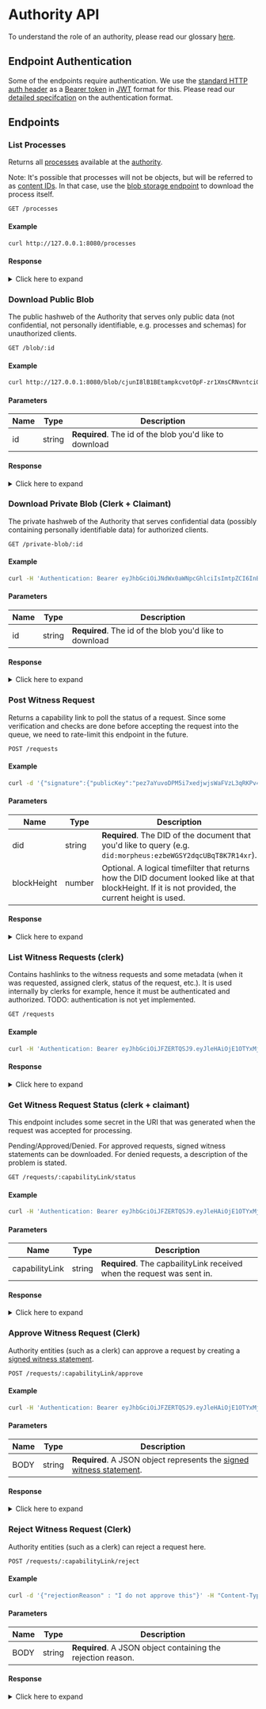 # Authority API

To understand the role of an authority, please read our glossary [here](glossary?id=authority).

## Endpoint Authentication

Some of the endpoints require authentication. We use the [standard HTTP auth header](https://developer.mozilla.org/en-US/docs/Web/HTTP/Headers/Authorization) as a [Bearer token](https://tools.ietf.org/html/rfc6750) in [JWT](https://jwt.io) format for this. Please read our [detailed specifcation](/api/auth) on the authentication format.

## Endpoints

### List Processes

Returns all [processes](glossary?id=process) available at the [authority](glossary?id=authority).

Note: It's possible that processes will not be objects, but will be referred to as [content IDs](glossary?id=content-id). In that case, use the [blob storage endpoint](#Download-Public-Blob) to download the process itself.

```http
GET /processes
```

#### Example

```bash
curl http://127.0.0.1:8080/processes
```

#### Response

<details>
<summary>
Click here to expand
</summary>

```json
{
  "processes": [
    "cjuc1fS3_nrxuK0bRr3P3jZeFeT51naOCMXDPekX8rPqho",
    "cjunI8lB1BEtampkcvotOpF-zr1XmsCRNvntciGl3puOkg",
    "cjujqhFEN_T2BV-TcyGNTHNeUds3m8aAc-vIWUdZSyK9Sw"
  ]
}
```

</details>

### Download Public Blob

The public hashweb of the Authority that serves only public data (not confidential, not personally identifiable, e.g. processes and schemas) for unauthorized clients.

```http
GET /blob/:id
```

#### Example

```bash
curl http://127.0.0.1:8080/blob/cjunI8lB1BEtampkcvotOpF-zr1XmsCRNvntciGl3puOkg
```

#### Parameters

| Name | Type | Description |
|---|---|---|
| id | string | **Required**. The id of the blob you'd like to download |

#### Response

<details>
<summary>
Click here to expand
</summary>

```json
{
  "name": "Digitalize ID card",
  "version": 1,
  "description": "Using a selfie with your ID card we make that piece of plastic obsolete.",
  "claimSchema": "cjuQcHqNwTfmwUMfQPH0tnzmLY1pjDU_6RhO6PzNRsgZtY",
  "evidenceSchema": "cjuJt4rbRkRCRjMcsfqtZ_QZ02a2TMIGFOH2gGySXkS6_E",
  "constraintsSchema": null
}
```

</details>

### Download Private Blob (Clerk + Claimant)

The private hashweb of the Authority that serves confidential data (possibly containing personally identifiable data) for authorized clients.

```http
GET /private-blob/:id
```

#### Example

```bash
curl -H 'Authentication: Bearer eyJhbGciOiJNdWx0aWNpcGhlciIsImtpZCI6InBlejJDTGtCVWpIQjh3OEc4N0QzWWtSRWpwUnVpcVB1NkJyUnNnSE1ReTJQenQ2In0.eyJleHAiOjE1OTYxOTU3NzYsIm5iZiI6MTU5NjE5NTQ3NiwianRpIjoiY2p1cHFxdVJSYWcybEtUV0FqZS1mRGdvcllVQkVuNE5pNks4Uk11TmhYV05hOCJ9.c2V6ODM4TjZWb3ByQ2NvUW5aNDVCUTJrTDNZWEtwZ1FDZzZ2OTdqTTFMOHk2dVFzM1pSbjdMNUhWNVJtd2tTSnZjcWVCMjNEY1dXcFNUOVRCNHU3WVlBaEtlbg' http://127.0.0.1:8080/private-blob/cjunI8lB1BEtampkcvotOpF-zr1XmsCRNvntciGl3puOkg
```

#### Parameters

| Name | Type | Description |
|---|---|---|
| id | string | **Required**. The id of the blob you'd like to download |

#### Response

<details>
<summary>
Click here to expand
</summary>

```json
CONFIDENTAL_DATA
```

</details>

### Post Witness Request

Returns a capability link to poll the status of a request. Since some verification and checks are done before accepting the request into the queue, we need to rate-limit this endpoint in the future.

```http
POST /requests
```

#### Example

```bash
curl -d '{"signature":{"publicKey":"pez7aYuvoDPM5i7xedjwjsWaFVzL3qRKPv4sBLv3E3pAGi6","bytes":"sez8TJUpKMQXoMzD9nNchD2Ze23wWsSfWGeJBPCmyVKZFevPwJBvcazghLztVn9DjtEvVycDk1yVWacL81eYDjBrJWE"},"content":{"processId":"cjunI8lB1BEtampkcvotOpF-zr1XmsCRNvntciGl3puOkg","claimant":"did:morpheus:ezbeWGSY2dqcUBqT8K7R14xr#0","claim":{"subject":"did:morpheus:ezbeWGSY2dqcUBqT8K7R14xr","content":{"address":"A simple address","dateOfBirth":"22/03/1980","placeOfBirth":{"city":"Berlin","country":"Germany"}}},"evidence":{},"nonce":"uWgrHk2qbBtuUErYkJpr0y0P/1noSHbNgk+J2oYOxbTE+"}}' -H "Content-Type: application/json" -X POST http://127.0.0.1/requests
```

#### Parameters

| Name | Type | Description |
|---|---|---|
| did | string | **Required**. The DID of the document that you'd like to query (e.g. `did:morpheus:ezbeWGSY2dqcUBqT8K7R14xr`). |
| blockHeight | number | Optional. A logical timefilter that returns how the DID document looked like at that blockHeight. If it is not provided, the current height is used. |

#### Response

<details>
<summary>
Click here to expand
</summary>

```json
{
  "capabilityLink": "uA6o7GI7UQ8ZNWZxkF5FjjRmkeEK6YBT7EkEuVpLxfY-8"
}
```

</details>

### List Witness Requests (clerk)

Contains hashlinks to the witness requests and some metadata (when it was requested, assigned clerk, status of the request, etc.). It is used internally by clerks for example, hence it must be authenticated and authorized. TODO: authentication is not yet implemented.

```http
GET /requests
```

#### Example

```bash
curl -H 'Authentication: Bearer eyJhbGciOiJFZERTQSJ9.eyJleHAiOjE1OTYxMjEzMTIsImlhdCI6MTU5NjEyMTAxMiwiaXNzIjoiZGlkOm1vcnBoZXVzOmV6cXp0SjZYWDZHRHhkU2dkaXlTaVQzSiJ9.-mN0biavcigNXot5PK-6Q4P41Y-gwEcg-gDkDctBkwxc7havxuV5U6kqu9cSKFHuZBdT-rle8vk_5ORqu1C6DQ' http://127.0.0.1:8080/requests
```

#### Response

<details>
<summary>
Click here to expand
</summary>

```json
{
  "requests": [
    {
      "capabilityLink": "uAn0nejG8RAdFMNMVtrNWH-hHaqPUrVixb98-FujIm1ay",
      "requestId": "cjuBy2Zn1m4VQ6CkyWrXinMxzDort58qlrBKxpNgcamj1Q",
      "dateOfRequest": "2020-03-12T04:52:04.000Z",
      "status": "approved",
      "processId": "cjunI8lB1BEtampkcvotOpF-zr1XmsCRNvntciGl3puOkg",
      "notes": null
    }
  ]
}
```

</details>

### Get Witness Request Status (clerk + claimant)

This endpoint includes some secret in the URI that was generated when the request was accepted for processing.

Pending/Approved/Denied. For approved requests, signed witness statements can be downloaded. For denied requests, a description of the problem is stated.

```http
GET /requests/:capabilityLink/status
```

#### Example

```bash
curl -H 'Authentication: Bearer eyJhbGciOiJFZERTQSJ9.eyJleHAiOjE1OTYxMjEzMTIsImlhdCI6MTU5NjEyMTAxMiwiaXNzIjoiZGlkOm1vcnBoZXVzOmV6cXp0SjZYWDZHRHhkU2dkaXlTaVQzSiJ9.-mN0biavcigNXot5PK-6Q4P41Y-gwEcg-gDkDctBkwxc7havxuV5U6kqu9cSKFHuZBdT-rle8vk_5ORqu1C6DQ' http://127.0.0.1:8080/requests/uA6o7GI7UQ8ZNWZxkF5FjjRmkeEK6YBT7EkEuVpLxfY-8/status
```

#### Parameters

| Name | Type | Description |
|---|---|---|
| capabilityLink | string | **Required**. The capbailityLink received when the request was sent in. |

#### Response

<details>
<summary>
Click here to expand
</summary>

```json
{
  "status": "approved",
  "signedStatement": {
    "signature": {
      "publicKey": "pez7aYuvoDPM5i7xedjwjsWaFVzL3qRKPv4sBLv3E3pAGi6",
      "bytes": "sezAAk8QmRNxaVG7KVGsMGPFB6zbFoKYq9Ky89Mv1gwdrqvXV5xNrn3hzxYATUrLZwBtS4acGNWGZhi1pgc2UwQvKkE"
    },
    "content": {
      "claim": {
        "subject": "did:morpheus:ezbeWGSY2dqcUBqT8K7R14xr",
        "content": {
          "address": "Berlin, Strasse",
          "dateOfBirth": "15/03/2002",
          "placeOfBirth": {
            "city": "Berlin",
            "country": "Germany"
          }
        }
      },
      "processId": "cjunI8lB1BEtampkcvotOpF-zr1XmsCRNvntciGl3puOkg",
      "constraints": {
        "after": "2020-03-13T15:13:34.090083",
        "before": "2021-03-13T00:00:00.000",
        "witness": "did:morpheus:ezbeWGSY2dqcUBqT8K7R14xr#0",
        "authority": "did:morpheus:ezbeWGSY2dqcUBqT8K7R14xr",
        "content": null
      },
      "nonce": "uOGDljmXqzu5eMIHAhj6Ic88Ruquym0S2YsOxozYpXV22"
    }
  },
  "rejectionReason": null
}
```

</details>

### Approve Witness Request (Clerk)

Authority entities (such as a clerk) can approve a request by creating a [signed witness statement](glossary?id=signed-witness-statement).

```http
POST /requests/:capabilityLink/approve
```

#### Example

```bash
curl -H 'Authentication: Bearer eyJhbGciOiJFZERTQSJ9.eyJleHAiOjE1OTYxMjEzMTIsImlhdCI6MTU5NjEyMTAxMiwiaXNzIjoiZGlkOm1vcnBoZXVzOmV6cXp0SjZYWDZHRHhkU2dkaXlTaVQzSiJ9.-mN0biavcigNXot5PK-6Q4P41Y-gwEcg-gDkDctBkwxc7havxuV5U6kqu9cSKFHuZBdT-rle8vk_5ORqu1C6DQ' -d '{"signature":{"publicKey":"pez7aYuvoDPM5i7xedjwjsWaFVzL3qRKPv4sBLv3E3pAGi6","bytes":"sezAg5HVCZVNvCbpqaQa1VdtnJuU4ezKTGCLSefqyTrje3QnUh2JCadi1E26NUF5PWbG4VSQjn9HLey5FNCwtDKhPZD"},"content":{"claim":{"subject":"did:morpheus:ezbeWGSY2dqcUBqT8K7R14xr","content":{"address":"An Address","dateOfBirth":"22/03/1984","placeOfBirth":{"city":"Berlin","country":"Germany"}}},"processId":"cjunI8lB1BEtampkcvotOpF-zr1XmsCRNvntciGl3puOkg","constraints":{"after":"2020-03-17T10:58:31.143296","before":"2021-03-17T00:00:00.000","witness":"did:morpheus:ezbeWGSY2dqcUBqT8K7R14xr#0","authority":"did:morpheus:ezbeWGSY2dqcUBqT8K7R14xr","content":null},"nonce":"uDWnyDlJNtbOGlkPV52h37qT3aIo6EDHmAy1QCzSAMtbq"}}' -H "Content-Type: application/json" -X POST http://127.0.0.1/requests/uA6o7GI7UQ8ZNWZxkF5FjjRmkeEK6YBT7EkEuVpLxfY-8/approve
```

#### Parameters

| Name | Type | Description |
|---|---|---|
| BODY | string | **Required**. A JSON object represents the [signed witness statement](glossary?id=signed-witness-statement). |

#### Response

<details>
<summary>
Click here to expand
</summary>

```json
{
  "success": true,
}
```

</details>

### Reject Witness Request (Clerk)

Authority entities (such as a clerk) can reject a request here.

```http
POST /requests/:capabilityLink/reject
```

#### Example

```bash
curl -d '{"rejectionReason" : "I do not approve this"}' -H "Content-Type: application/json" -H 'Authentication: Bearer eyJhbGciOiJFZERTQSJ9.eyJleHAiOjE1OTYxMjEzMTIsImlhdCI6MTU5NjEyMTAxMiwiaXNzIjoiZGlkOm1vcnBoZXVzOmV6cXp0SjZYWDZHRHhkU2dkaXlTaVQzSiJ9.-mN0biavcigNXot5PK-6Q4P41Y-gwEcg-gDkDctBkwxc7havxuV5U6kqu9cSKFHuZBdT-rle8vk_5ORqu1C6DQ' -X POST http://127.0.0.1/requests/uA6o7GI7UQ8ZNWZxkF5FjjRmkeEK6YBT7EkEuVpLxfY-8/reject
```

#### Parameters

| Name | Type | Description |
|---|---|---|
| BODY | string | **Required**. A JSON object containing the rejection reason. |

#### Response

<details>
<summary>
Click here to expand
</summary>

```json
{
  "success": true,
}
```

</details>
